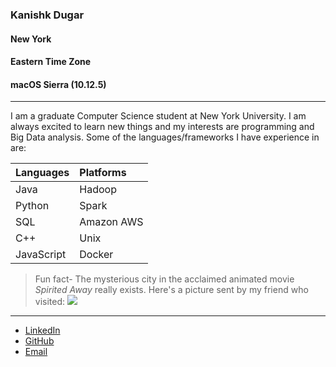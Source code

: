 ### Kanishk Dugar
#### New York
#### Eastern Time Zone
#### macOS Sierra (10.12.5)
---

I am a graduate Computer Science student at New York University. I am always excited to learn new things and my interests are programming and Big Data analysis. Some of the languages/frameworks I have experience in are:

|Languages|Platforms|
|:---|:---|
|Java|Hadoop|
|Python|Spark|
|SQL|Amazon AWS|
|C++|Unix|
|JavaScript|Docker|

> Fun fact- The mysterious city in the acclaimed animated movie *Spirited Away* really exists. Here's a picture sent by my friend who visited: 
> ![](https://lh3.googleusercontent.com/pAM1OAZ7R9teMw_jY-d2TTzT1ZMnBtPoeRxajPAKrr1FyAx7lofnP6hK2W2LvI3TPxHlpBqXNt9XJn-luzcP4FhAC7dJ-JLQVmKNkCxEYmtvP3TQ9MLbjOKz2dWyb24-88nSuLKpNeE81cdS22VIQaTuDjE50izco244hER85G6S0YhCCNEub8BjXx2THCIHHF8LhR245l403pj84dChla4zva3aAQf1IsJ1JkbMN-RBMabSD_txLnN4nYaVb_xPjTTTLY6bGhdlM7Fja7_p2FdoQIKpvlKEJ5N8HJzJoOsCYtViEXt7iqohnPOrBRrAbamQYiVlgRxNopQE6KD-XDucK4ipwxcnK5k3Gzf94InaMDN9dXOyjooQL6RidZmOs9HQk3I1Kqe4R9QWQbPwB42iIKh0xE27QDPnaWlSL-5k29C1EMuj97fovf3s12T0s5khIPawoekVL94eC2QB6nrU_vcA7B3SkIjA592yqbkUGt_1adZxZNNdFvjGni0itlYcXc1LBjnvhZKLrDREVJzNtZqVbVuTxr8Deuy2EfrlLxkwR2iybvbON3eFyFz9SnujtGwvSvIVj0xkyjjjs7u74Y6hPIXOUFl8UfCFoMr7TPDnBD5l=s667-no)
---
+ [LinkedIn](https://www.linkedin.com/in/kanishk-dugar-6455627a) 
+ [GitHub](https://github.com/kanishk1010)
+ [Email](kanishk.dugar@outlook.com)


